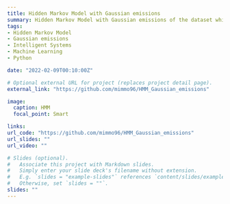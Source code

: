 ```yaml
---
title: Hidden Markov Model with Gaussian emissions
summary: Hidden Markov Model with Gaussian emissions of the dataset which measure the energy consumption of appliances and lights, across a period of 4.5 months
tags:
- Hidden Markov Model
- Gaussian emissions
- Intelligent Systems
- Machine Learning
- Python

date: "2022-02-09T00:10:00Z"

# Optional external URL for project (replaces project detail page).
external_link: "https://github.com/mimmo96/HMM_Gaussian_emissions"

image:
  caption: HMM
  focal_point: Smart

links:
url_code: "https://github.com/mimmo96/HMM_Gaussian_emissions"
url_slides: ""
url_video: ""

# Slides (optional).
#   Associate this project with Markdown slides.
#   Simply enter your slide deck's filename without extension.
#   E.g. `slides = "example-slides"` references `content/slides/example-slides.md`.
#   Otherwise, set `slides = ""`.
slides: ""
---
```

